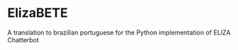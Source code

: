 # ElizaBETE
A translation to brazilian portuguese for the Python implementation of ELIZA Chatterbot
